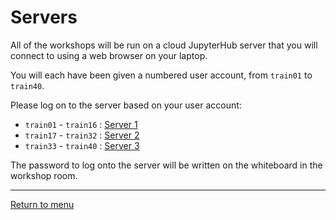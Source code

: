 # Servers

All of the workshops will be run on a cloud JupyterHub server that you will connect to using a web browser on your laptop.

You will each have been given a numbered user account, from `train01` to `train40`.

Please log on to the server based on your user account:

* `train01` - `train16` : [Server 1](http://pydata1.westeurope.cloudapp.azure.com:8000)
* `train17` - `train32` : [Server 2](http://pydata2.westeurope.cloudapp.azure.com:8000)
* `train33` - `train40` : [Server 3](http://pydata3.westeurope.cloudapp.azure.com:8000)

The password to log onto the server will be written on the whiteboard in the workshop room.

***

[Return to menu](README.md)
